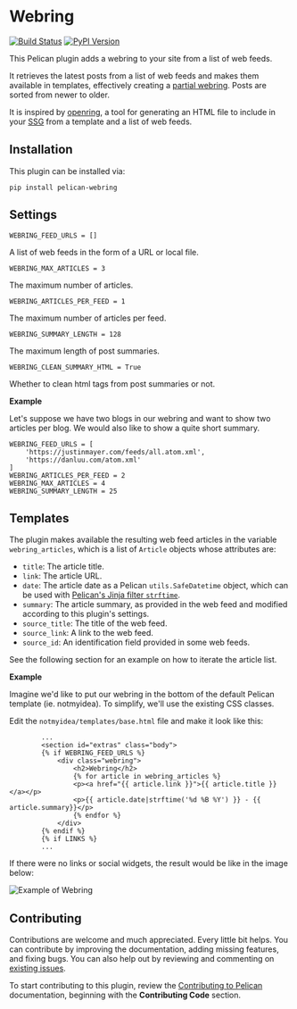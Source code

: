 # Webring

[![Build Status](https://github.com/pelican-plugins/webring/workflows/build/badge.svg)](https://github.com/pelican-plugins/webring/actions) [![PyPI Version](https://img.shields.io/pypi/v/pelican-webring)](https://pypi.org/project/pelican-webring/)

This Pelican plugin adds a webring to your site from a list of web feeds.

It retrieves the latest posts from a list of web feeds and makes them available
in templates, effectively creating a [partial webring][1]. Posts are sorted
from newer to older.

It is inspired by [openring](https://git.sr.ht/~sircmpwn/openring), a tool for
generating an HTML file to include in your [SSG][2] from a template and a list of
web feeds.

Installation
------------

This plugin can be installed via:

    pip install pelican-webring

Settings
--------

```
WEBRING_FEED_URLS = []
```
A list of web feeds in the form of a URL or local file.

```
WEBRING_MAX_ARTICLES = 3
```
The maximum number of articles.

```
WEBRING_ARTICLES_PER_FEED = 1
```
The maximum number of articles per feed.

```
WEBRING_SUMMARY_LENGTH = 128
```
The maximum length of post summaries.

```
WEBRING_CLEAN_SUMMARY_HTML = True
```
Whether to clean html tags from post summaries or not.

**Example**

Let's suppose we have two blogs in our webring and want to show two articles
per blog. We would also like to show a quite short summary.

```
WEBRING_FEED_URLS = [
    'https://justinmayer.com/feeds/all.atom.xml',
    'https://danluu.com/atom.xml'
]
WEBRING_ARTICLES_PER_FEED = 2
WEBRING_MAX_ARTICLES = 4
WEBRING_SUMMARY_LENGTH = 25
```

Templates
---------

The plugin makes available the resulting web feed articles in the variable
`webring_articles`, which is a list of `Article` objects whose attributes are:

- `title`: The article title.
- `link`: The article URL.
- `date`: The article date as a Pelican `utils.SafeDatetime` object, which can
be used with [Pelican's Jinja filter `strftime`](https://docs.getpelican.com/en/stable/themes.html#date-formatting).
- `summary`: The article summary, as provided in the web feed and modified
according to this plugin's settings.
- `source_title`: The title of the web feed.
- `source_link`: A link to the web feed.
- `source_id`: An identification field provided in some web feeds.

See the following section for an example on how to iterate the article list.

**Example**

Imagine we'd like to put our webring in the bottom of the default Pelican
template (ie. notmyidea). To simplify, we'll use the existing CSS classes.

Edit the `notmyidea/templates/base.html` file and make it look like this:

```
        ...
        <section id="extras" class="body">
        {% if WEBRING_FEED_URLS %}
            <div class="webring">
                <h2>Webring</h2>
                {% for article in webring_articles %}
                <p><a href="{{ article.link }}">{{ article.title }}</a></p>
                <p>{{ article.date|strftime('%d %B %Y') }} - {{ article.summary}}</p>
                {% endfor %}
            </div>
        {% endif %}
        {% if LINKS %}
        ...
```

If there were no links or social widgets, the result would be like in the
image below:

![Example of Webring](https://github.com/pelican-plugins/webring/raw/master/example.png)

Contributing
------------

Contributions are welcome and much appreciated. Every little bit helps. You can contribute by improving the documentation, adding missing features, and fixing bugs. You can also help out by reviewing and commenting on [existing issues][].

To start contributing to this plugin, review the [Contributing to Pelican][] documentation, beginning with the **Contributing Code** section.

[existing issues]: https://github.com/pelican-plugins/webring/issues
[Contributing to Pelican]: https://docs.getpelican.com/en/latest/contribute.html
[1]: https://en.wikipedia.org/wiki/Webring "In a proper webring, websites would be linked in a circular structure."
[2]: https://en.wikipedia.org/wiki/Category:Static_website_generators "Static Site Generator"
